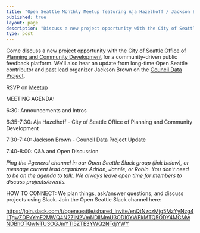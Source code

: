 ```yaml
---
title: "Open Seattle Monthly Meetup featuring Aja Hazelhoff / Jackson Brown"
published: true
layout: page
description: "Discuss a new project opportunity with the City of Seattle Office of Planning and Community Development for a community-driven public feedback platform."
type: post
---
```


Come discuss a new project opportunity with the [City of Seattle Office of Planning and Community Development](https://www.seattle.gov/opcd) for a community-driven public feedback platform. We'll also hear an update from long-time Open Seattle contributor and past lead organizer Jackson Brown on the [Council Data Project](https://councildataproject.org/).

RSVP on [Meetup](https://www.meetup.com/openseattle/events/xrrspsyccnblc/)

MEETING AGENDA:

6:30: Announcements and Intros

6:35-7:30: Aja Hazelhoff - City of Seattle Office of Planning and Community Development

7:30-7:40: Jackson Brown - Council Data Project Update

7:40-8:00: Q&A and Open Discussion

*Ping the #general channel in our Open Seattle Slack group (link below), or message current lead organizers Adrian, Jannie, or Robin. You don't need to be on the agenda to talk. We always leave open time for members to discuss projects/events.*

HOW TO CONNECT:
We plan things, ask/answer questions, and discuss projects using Slack.
Join the Open Seattle Slack channel here:

https://join.slack.com/t/openseattle/shared_invite/enQtNzczMjg5MzYyNzg4LTgwZDExYmE2MWQ4N2ZiN2VmNDllMmU3ODI0YWFkMTQ5ODY4MGMwNDBhOTQwNTU3OGJmYTI5ZTE3YWQ2NTdjYWY
